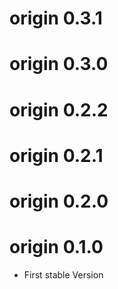 # origin 0.3.1

# origin 0.3.0

# origin 0.2.2

# origin 0.2.1

# origin 0.2.0

# origin 0.1.0
* First stable Version
